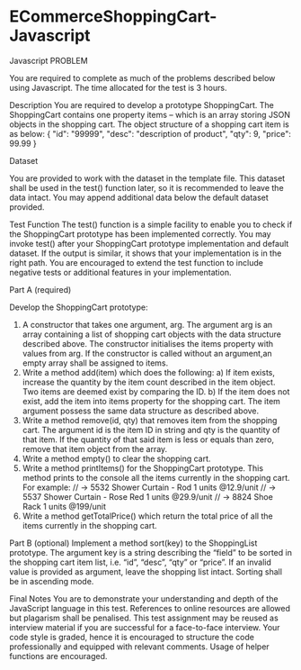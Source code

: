 # ECommerceShoppingCart-Javascript
Javascript
PROBLEM

You are required to complete as much of the problems described below using Javascript. The time
allocated for the test is 3 hours.

Description
You are required to develop a prototype ShoppingCart. The ShoppingCart contains one
property items – which is an array storing JSON objects in the shopping cart. The object structure
of a shopping cart item is as below:
{
"id": "99999",
"desc": "description of product",
"qty": 9,
"price": 99.99
}

Dataset

You are provided to work with the dataset in the template file. This dataset shall be used in the
test() function later, so it is recommended to leave the data intact. You may append additional
data below the default dataset provided.

Test Function
The test() function is a simple facility to enable you to check if the ShoppingCart prototype
has been implemented correctly. You may invoke test() after your ShoppingCart prototype
implementation and default dataset. If the output is similar, it shows that your implementation is in
the right path. You are encouraged to extend the test function to include negative tests or additional
features in your implementation.

Part A (required)

Develop the ShoppingCart prototype:

1) A constructor that takes one argument, arg. The argument arg is an array containing a list of shopping cart objects with the data structure described above. The constructor initialises the items property with values from arg. If the constructor is called without an argument,an empty array shall be assigned to items.
2) Write a method add(item) which does the following:
a) If item exists, increase the quantity by the item count described in the item object.
Two items are deemed exist by comparing the ID.
b) If the item does not exist, add the item into items property for the shopping cart.
The item argument possess the same data structure as described above.
3) Write a method remove(id, qty) that removes item from the shopping cart. The
argument id is the item ID in string and qty is the quantity of that item. If the quantity of
that said item is less or equals than zero, remove that item object from the array.
4) Write a method empty() to clear the shopping cart.
5) Write a method printItems() for the ShoppingCart prototype. This method prints to the
console all the items currently in the shopping cart. For example:
// -> 5532 Shower Curtain - Rod 1 units @12.9/unit
// -> 5537 Shower Curtain - Rose Red 1 units @29.9/unit
// -> 8824 Shoe Rack 1 units @199/unit
6) Write a method getTotalPrice() which return the total price of all the items currently in the shopping cart.


Part B (optional)
Implement a method sort(key) to the ShoppingList prototype. The argument key is a string
describing the “field” to be sorted in the shopping cart item list, i.e. “id”, “desc”, “qty” or “price”. If
an invalid value is provided as argument, leave the shopping list intact. Sorting shall be in
ascending mode.

Final Notes
You are to demonstrate your understanding and depth of the JavaScript language in this test.
References to online resources are allowed but plagarism shall be penalised. This test assignment
may be reused as interview material if you are successful for a face-to-face interview.
Your code style is graded, hence it is encouraged to structure the code professionally and equipped
with relevant comments. Usage of helper functions are encouraged.
